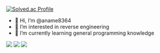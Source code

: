 [![Solved.ac Profile](http://mazassumnida.wtf/api/v2/generate_badge?boj=aname)](https://solved.ac/aname/)

- 👋 Hi, I’m @aname8364
- 👀 I’m interested in reverse engineering
- 🌱 I’m currently learning general programming knowledge

<img src="https://img.shields.io/badge/C++-00599C?logo=c%2B%2B&style=white"/> <img src="https://img.shields.io/badge/Python-3776AB?style=flat-square&logo=Python&logoColor=white"/> <img src="https://img.shields.io/badge/Lua-2C2D72?logo=Lua&style=white"/>
<!---
aname8364/aname8364 is a ✨ special ✨ repository because its `README.md` (this file) appears on your GitHub profile.
You can click the Preview link to take a look at your changes.
--->
